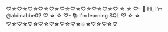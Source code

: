 ♡☆♡☆♡☆♡☆♡☆♡☆♡☆♡☆♡☆♡☆♡
☆                              ☆
♡- 👋 Hi, I’m @aldinabbe02     ♡
☆                              ☆
♡- 📚 I'm learning SQL         ♡
☆                              ☆
♡☆♡☆♡☆♡☆♡☆♡☆♡☆♤☆♡☆♡☆♡


<!---
aldinabbe/aldinabbe is a ✨ special ✨ repository because its `README.md` (this file) appears on your GitHub profile.
You can click the Preview link to take a look at your changes.
--->
